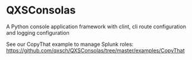 # QXSConsolas
A Python console application framework with clint, cli route configuration and logging configuration

See our CopyThat example to manage Splunk roles: https://github.com/qxsch/QXSConsolas/tree/master/examples/CopyThat
